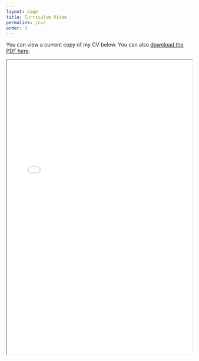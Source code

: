 ```yaml
---
layout: page
title: Curriculum Vitae
permalink: /cv/
order: 3
---
```


You can view a current copy of my CV below. You can also [download the PDF here](../images/McComb_CV.pdf).

<iframe src="../images/McComb_CV.pdf" width="100%" height="800em"></iframe>

